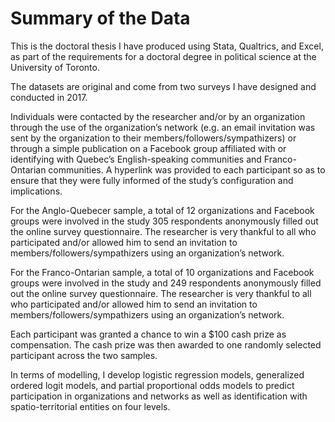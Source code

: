 # Summary of the Data
This is the doctoral thesis I have produced using Stata, Qualtrics, and Excel, as part of the requirements for a doctoral degree in political science at the University of Toronto.

The datasets are original and come from two surveys I have designed and conducted in 2017. 

Individuals were contacted by the researcher and/or by an organization through the use of the organization’s network (e.g. an email invitation was sent by the organization to their members/followers/sympathizers) or through a simple publication on a Facebook group affiliated with or identifying with Quebec’s English-speaking communities and Franco-Ontarian communities. A hyperlink was provided to each participant so as to ensure that they were fully informed of the study’s configuration and implications. 

For the Anglo-Quebecer sample, a total of 12 organizations and Facebook groups were involved in the study 305 respondents anonymously filled out the online survey questionnaire. The researcher is very thankful to all who participated and/or allowed him to send an invitation to members/followers/sympathizers using an organization’s network.

For the Franco-Ontarian sample, a total of 10 organizations and Facebook groups were involved in the study and 249 respondents anonymously filled out the online survey questionnaire. The researcher is very thankful to all who participated and/or allowed him to send an invitation to members/followers/sympathizers using an organization’s network.

Each participant was granted a chance to win a $100 cash prize as compensation. The cash prize was then awarded to one randomly selected participant across the two samples.

In terms of modelling, I develop logistic regression models, generalized ordered logit models, and partial proportional odds models to predict participation in organizations and networks as well as identification with spatio-territorial entities on four levels.
